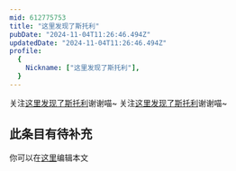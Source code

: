 ```yaml
---
mid: 612775753
title: "这里发现了斯托利"
pubDate: "2024-11-04T11:26:46.494Z"
updatedDate: "2024-11-04T11:26:46.494Z"
profile:
  {
    Nickname: ["这里发现了斯托利"],
  }
---
```


关注[这里发现了斯托利](https://space.bilibili.com/612775753)谢谢喵~ 关注[这里发现了斯托利](https://space.bilibili.com/612775753)谢谢喵~

## 此条目有待补充
你可以在[这里](https://github.com/Yuhanawa/VTuber.ICU/edit/master/src/content/v/这里发现了斯托利/index.md)编辑本文
